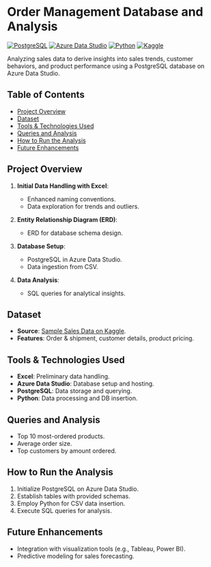 # Order Management Database and Analysis

[![PostgreSQL](https://img.shields.io/badge/PostgreSQL-316192?style=for-the-badge&logo=postgresql&logoColor=white)](https://www.postgresql.org/)
[![Azure Data Studio](https://img.shields.io/badge/AzureDataStudio-0078D4?style=for-the-badge&logo=microsoft-azure&logoColor=white)](https://docs.microsoft.com/en-us/sql/azure-data-studio/download-azure-data-studio?view=sql-server-ver15)
[![Python](https://img.shields.io/badge/Python-3776AB?style=for-the-badge&logo=python&logoColor=white)](https://www.python.org/)
[![Kaggle](https://img.shields.io/badge/Kaggle-20BEFF?style=for-the-badge&logo=kaggle&logoColor=white)](https://www.kaggle.com/)

Analyzing sales data to derive insights into sales trends, customer behaviors, and product performance using a PostgreSQL database on Azure Data Studio.

## Table of Contents

- [Project Overview](#project-overview)
- [Dataset](#dataset)
- [Tools & Technologies Used](#tools-&-technologies-used)
- [Queries and Analysis](#queries-and-analysis)
- [How to Run the Analysis](#how-to-run-the-analysis)
- [Future Enhancements](#future-enhancements)

## Project Overview

1. **Initial Data Handling with Excel**:
    - Enhanced naming conventions.
    - Data exploration for trends and outliers.

2. **Entity Relationship Diagram (ERD)**:
    - ERD for database schema design.

3. **Database Setup**:
    - PostgreSQL in Azure Data Studio.
    - Data ingestion from CSV.

4. **Data Analysis**:
    - SQL queries for analytical insights.

## Dataset

- **Source**: [Sample Sales Data on Kaggle](https://www.kaggle.com/datasets/kyanyoga/sample-sales-data).
- **Features**: Order & shipment, customer details, product pricing.

## Tools & Technologies Used

- **Excel**: Preliminary data handling.
- **Azure Data Studio**: Database setup and hosting.
- **PostgreSQL**: Data storage and querying.
- **Python**: Data processing and DB insertion.

## Queries and Analysis

- Top 10 most-ordered products.
- Average order size.
- Top customers by amount ordered.

## How to Run the Analysis

1. Initialize PostgreSQL on Azure Data Studio.
2. Establish tables with provided schemas.
3. Employ Python for CSV data insertion.
4. Execute SQL queries for analysis.

## Future Enhancements

- Integration with visualization tools (e.g., Tableau, Power BI).
- Predictive modeling for sales forecasting.
